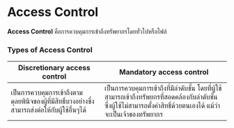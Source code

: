 # Access Control
  **Access Control** คือการควบคุมการเข้าถึงทรัพยากรโดยทั่วไปหรือไฟล์
### Types of Access Control
Discretionary access control | Mandatory access control
------- | ------- |
เป็นการควบคุมการเข้าถึงตามดุลยพินิจของผู้ที่มีสิทธิ์บางอย่างซึ่งสามารถส่งต่อให้กับผู้ใช้อื่นๆได้ | เป็นการควบคุมการเข้าถึงที่มีลำดับชั้น โดยที่ผู้ใช้สามารถเข้าถึงทรัพยกรที่สอดคล้องกับลำดับชั้น ซึ่งผู้ใช้ไม่สามารถตั้งค่าสิทธิ์ด้วยตนเองได้ แม้ว่าจะเป็นเจ้าของทรัพยากร
